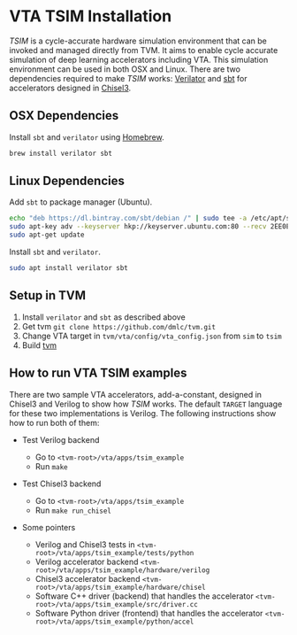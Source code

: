 <!--- Licensed to the Apache Software Foundation (ASF) under one -->
<!--- or more contributor license agreements.  See the NOTICE file -->
<!--- distributed with this work for additional information -->
<!--- regarding copyright ownership.  The ASF licenses this file -->
<!--- to you under the Apache License, Version 2.0 (the -->
<!--- "License"); you may not use this file except in compliance -->
<!--- with the License.  You may obtain a copy of the License at -->

<!---   http://www.apache.org/licenses/LICENSE-2.0 -->

<!--- Unless required by applicable law or agreed to in writing, -->
<!--- software distributed under the License is distributed on an -->
<!--- "AS IS" BASIS, WITHOUT WARRANTIES OR CONDITIONS OF ANY -->
<!--- KIND, either express or implied.  See the License for the -->
<!--- specific language governing permissions and limitations -->
<!--- under the License. -->

VTA TSIM Installation
======================

*TSIM* is a cycle-accurate hardware simulation environment that can be invoked and managed directly from TVM. It aims to enable cycle accurate simulation of deep learning accelerators including VTA.
This simulation environment can be used in both OSX and Linux.
There are two dependencies required to make *TSIM* works: [Verilator](https://www.veripool.org/wiki/verilator) and [sbt](https://www.scala-sbt.org/) for accelerators designed in [Chisel3](https://github.com/freechipsproject/chisel3).

## OSX Dependencies

Install `sbt` and `verilator` using [Homebrew](https://brew.sh/).

```bash
brew install verilator sbt
```

## Linux Dependencies

Add `sbt` to package manager (Ubuntu).

```bash
echo "deb https://dl.bintray.com/sbt/debian /" | sudo tee -a /etc/apt/sources.list.d/sbt.list
sudo apt-key adv --keyserver hkp://keyserver.ubuntu.com:80 --recv 2EE0EA64E40A89B84B2DF73499E82A75642AC823
sudo apt-get update
```

Install `sbt` and `verilator`.

```bash
sudo apt install verilator sbt
```

## Setup in TVM

1. Install `verilator` and `sbt` as described above
2. Get tvm `git clone https://github.com/dmlc/tvm.git`
3. Change VTA target in `tvm/vta/config/vta_config.json` from `sim` to `tsim`
4. Build [tvm](https://docs.tvm.ai/install/from_source.html#build-the-shared-library)

## How to run VTA TSIM examples

There are two sample VTA accelerators, add-a-constant, designed in Chisel3 and Verilog to show how *TSIM* works.
The default `TARGET` language for these two implementations is Verilog. The following instructions show
how to run both of them:

* Test Verilog backend
    * Go to `<tvm-root>/vta/apps/tsim_example`
    * Run `make`

* Test Chisel3 backend
    * Go to `<tvm-root>/vta/apps/tsim_example`
    * Run `make run_chisel`

* Some pointers
    * Verilog and Chisel3 tests in `<tvm-root>/vta/apps/tsim_example/tests/python`
    * Verilog accelerator backend `<tvm-root>/vta/apps/tsim_example/hardware/verilog`
    * Chisel3 accelerator backend `<tvm-root>/vta/apps/tsim_example/hardware/chisel`
    * Software C++ driver (backend) that handles the accelerator `<tvm-root>/vta/apps/tsim_example/src/driver.cc`
    * Software Python driver (frontend) that handles the accelerator `<tvm-root>/vta/apps/tsim_example/python/accel`
